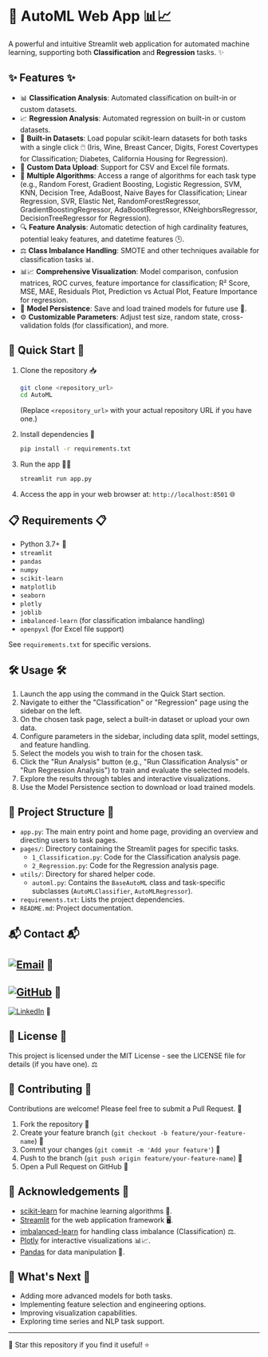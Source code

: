 # 🤖 AutoML Web App 📊📈

A powerful and intuitive Streamlit web application for automated machine learning, supporting both **Classification** and **Regression** tasks. ✨

## ✨ Features ✨

- 📊 **Classification Analysis**: Automated classification on built-in or custom datasets.
- 📈 **Regression Analysis**: Automated regression on built-in or custom datasets.
- 📁 **Built-in Datasets**: Load popular scikit-learn datasets for both tasks with a single click 🖱️ (Iris, Wine, Breast Cancer, Digits, Forest Covertypes for Classification; Diabetes, California Housing for Regression).
- 📑 **Custom Data Upload**: Support for CSV and Excel file formats.
- 🧠 **Multiple Algorithms**: Access a range of algorithms for each task type (e.g., Random Forest, Gradient Boosting, Logistic Regression, SVM, KNN, Decision Tree, AdaBoost, Naive Bayes for Classification; Linear Regression, SVR, Elastic Net, RandomForestRegressor, GradientBoostingRegressor, AdaBoostRegressor, KNeighborsRegressor, DecisionTreeRegressor for Regression).
- 🔍 **Feature Analysis**: Automatic detection of high cardinality features, potential leaky features, and datetime features 🕒.
- ⚖️ **Class Imbalance Handling**: SMOTE and other techniques available for classification tasks 📊.
- 📊📈 **Comprehensive Visualization**: Model comparison, confusion matrices, ROC curves, feature importance for classification; R² Score, MSE, MAE, Residuals Plot, Prediction vs Actual Plot, Feature Importance for regression.
- 💾 **Model Persistence**: Save and load trained models for future use 🔄.
- ⚙️ **Customizable Parameters**: Adjust test size, random state, cross-validation folds (for classification), and more.

## 🚀 Quick Start 🚀

1. Clone the repository 📥
   ```bash
   git clone <repository_url>
   cd AutoML
   ```
   (Replace `<repository_url>` with your actual repository URL if you have one.)

2. Install dependencies 🔧
   ```bash
   pip install -r requirements.txt
   ```

3. Run the app 🏃‍♂️
   ```bash
   streamlit run app.py
   ```

4. Access the app in your web browser at: `http://localhost:8501` 🌐

## 📋 Requirements 📋

- Python 3.7+ 🐍
- `streamlit`
- `pandas`
- `numpy`
- `scikit-learn`
- `matplotlib`
- `seaborn`
- `plotly`
- `joblib`
- `imbalanced-learn` (for classification imbalance handling)
- `openpyxl` (for Excel file support)

See `requirements.txt` for specific versions.

## 🛠️ Usage 🛠️

1. Launch the app using the command in the Quick Start section.
2. Navigate to either the "Classification" or "Regression" page using the sidebar on the left.
3. On the chosen task page, select a built-in dataset or upload your own data.
4. Configure parameters in the sidebar, including data split, model settings, and feature handling.
5. Select the models you wish to train for the chosen task.
6. Click the "Run Analysis" button (e.g., "Run Classification Analysis" or "Run Regression Analysis") to train and evaluate the selected models.
7. Explore the results through tables and interactive visualizations.
8. Use the Model Persistence section to download or load trained models.

## 📂 Project Structure 📂

-   `app.py`: The main entry point and home page, providing an overview and directing users to task pages.
-   `pages/`: Directory containing the Streamlit pages for specific tasks.
    -   `1_Classification.py`: Code for the Classification analysis page.
    -   `2_Regression.py`: Code for the Regression analysis page.
-   `utils/`: Directory for shared helper code.
    -   `automl.py`: Contains the `BaseAutoML` class and task-specific subclasses (`AutoMLClassifier`, `AutoMLRegressor`).
-   `requirements.txt`: Lists the project dependencies.
-   `README.md`: Project documentation.

## 📬 Contact 📬

[![Email](https://img.shields.io/badge/Email-shahmeershahzad67%40gmail.com-blue?style=flat-square&logo=gmail)](mailto:shahmeershahzad67@gmail.com) 📧
--------- 
[![GitHub](https://img.shields.io/badge/GitHub-SHAH--MEER-black?style=flat-square&logo=github)](https://github.com/SHAH-MEER) 🐙
----------- 
[![LinkedIn](https://img.shields.io/badge/LinkedIn-Shahmeer%20Shahzad-blue?style=flat-square&logo=linkedin)](https://www.linkedin.com/in/shahmeer-shahzad-790b67356/) 👔

## 📜 License 📜

This project is licensed under the MIT License - see the LICENSE file for details (if you have one). ⚖️

## 🤝 Contributing 🤝

Contributions are welcome! Please feel free to submit a Pull Request. 🙌

1. Fork the repository 🍴
2. Create your feature branch (`git checkout -b feature/your-feature-name`) 🌿
3. Commit your changes (`git commit -m 'Add your feature'`) 💬
4. Push to the branch (`git push origin feature/your-feature-name`) 🚀
5. Open a Pull Request on GitHub 📝

## 🙏 Acknowledgements 🙏

- [scikit-learn](https://scikit-learn.org/) for machine learning algorithms 🧠.
- [Streamlit](https://streamlit.io/) for the web application framework 🖥️.
- [imbalanced-learn](https://imbalanced-learn.org/) for handling class imbalance (Classification) ⚖️.
- [Plotly](https://plotly.com/) for interactive visualizations 📊📈.
- [Pandas](https://pandas.pydata.org/) for data manipulation 🐼.

## 🌟 What's Next 🌟

- Adding more advanced models for both tasks.
- Implementing feature selection and engineering options.
- Improving visualization capabilities.
- Exploring time series and NLP task support.

---

🌟 Star this repository if you find it useful! ⭐
